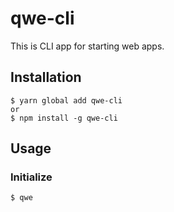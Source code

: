 # qwe-cli

This is CLI app for starting web apps.

## Installation

```
$ yarn global add qwe-cli
or
$ npm install -g qwe-cli
```

## Usage

### Initialize

```
$ qwe
```
